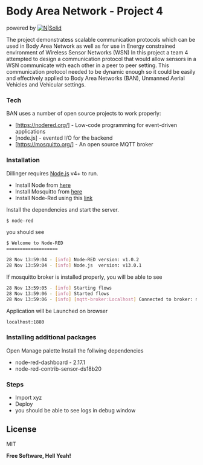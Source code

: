 # Body Area Network - Project 4
powered by
[![N|Solid](https://avatars3.githubusercontent.com/u/5375661?s=50&v=4)](https://nodesource.com/products/nsolid)

The project demonstratess scalable communication protocols which can be used in Body Area Network as well as for use in Energy constrained environment of Wireless Sensor Networks (WSN)
In this project a team 4 attempted to design a communication protocol that would allow sensors in a WSN communicate with each other in a peer to peer setting. This communication protocol needed to be dynamic enough so it could be easily and effectively applied to Body Area Networks (BAN), Unmanned Aerial Vehicles and Vehicular settings. 


### Tech

BAN uses a number of open source projects to work properly:

* [https://nodered.org/] - Low-code programming for event-driven applications
* [node.js] - evented I/O for the backend
* [https://mosquitto.org/] - An open source MQTT broker

### Installation

Dillinger requires [Node.js](https://nodejs.org/) v4+ to run.

* Install Node from [here](https://nodejs.org/)
* Install Mosquitto from [here](https://mosquitto.org/)
* Install Node-Red using this [link](https://nodered.org/docs/getting-started/local) 

Install the dependencies and start the server.

```sh
$ node-red
```
you should see
```sh
$ Welcome to Node-RED
===================

28 Nov 13:59:04 - [info] Node-RED version: v1.0.2
28 Nov 13:59:04 - [info] Node.js  version: v13.0.1
```

If mosquitto broker is installed properly, you will be able to see 

```sh
28 Nov 13:59:05 - [info] Starting flows
28 Nov 13:59:06 - [info] Started flows
28 Nov 13:59:06 - [info] [mqtt-broker:Localhost] Connected to broker: mqtt://localhost:1883
```

Application will be Launched on browser 
```sh
localhost:1880
```
### Installing additional packages

Open Manage palette
Install the follwing dependencies
* node-red-dashboard - 2.17.1
* node-red-contrib-sensor-ds18b20

### Steps
* Import xyz
* Deploy 
* you should be able to see logs in debug window

License
----

MIT


**Free Software, Hell Yeah!**
